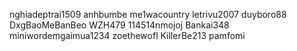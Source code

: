 nghiadeptrai1509
anhbumbe
me1wacountry
letrivu2007
duyboro88
DxgBaoMeBanBeo
WZH479
114514nmojoj
Bankai348
miniwordemgaimua1234
zoethewofl
KillerBe213
pamfomi
